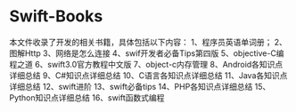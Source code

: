 # Swift-Books
本文件收录了开发的相关书籍，具体包括以下内容：
1、程序员英语单词册；
2、图解Http
3、网络是怎么连接
4、swif开发者必备Tips第四版
5、objective-C编程之道
6、swift3.0官方教程中文版
7、object-c内存管理
8、Android各知识点详细总结
9、C#知识点详细总结
10、C语言各知识点详细总结
11、Java各知识点详细总结
12、swift进阶
13、swift必备tips
14、PHP各知识点详细总结
15、Python知识点详细总结
16、swift函数式编程

